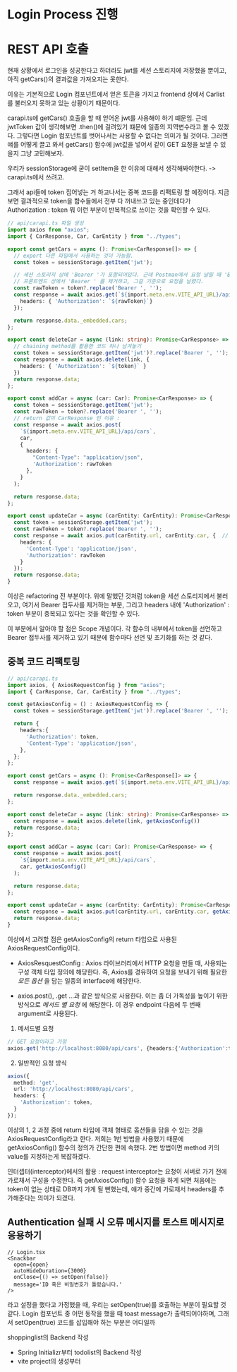 
# Login Process 진행
# REST API 호출
현재 상황에서 로그인을 성공한다고 하더라도 jwt를 세션 스토리지에 저장했을 뿐이고, 아직 getCars()의 결과값을 가져오지는 못한다.

이유는 기본적으로 Login 컴포넌트에서 얻은 토큰을 가지고 frontend 상에서 Carlist를 불러오지 못하고 있는 상황이기 때문이다.

carapi.ts에 getCars() 호출을 할 때 얻어온 jwt를 사용해야 하기 떄문임.
근데 jwtToken 값이 생각해보면 .then()에 걸려있기 떄문에 일종의 지역변수라고 볼 수 있겠다. 그렇다면 Login 컴포넌트를 벗어나서는 사용할 수 없다는 의미가 될 것이다.
그러면 얘를 어떻게 끌고 와서 getCars() 함수에 jwt값을 넣어서 같이 GET 요청을 보낼 수 있을지 그냥 고민해보자.

우리가 sessionStorage에 굳이 setItem을 한 이유에 대해서 생각해봐야한다.
-> carapi.ts에서 쓰려고. 

그래서 api들에 token 집어넣는 거 하고나서는 중복 코드를 리팩토링 할 예정이다.
지금 보면 결과적으로 token을 함수들에서 전부 다 꺼내쓰고 있는 중인데다가 Authorization : token 뭐 이런 부분이 반복적으로 쓰이는 것을 확인할 수 있다. 

```ts
// api/carapi.ts 파일 생성
import axios from "axios";
import { CarResponse, Car, CarEntity } from "../types";

export const getCars = async (): Promise<CarResponse[]> => {
  // export 다른 파일에서 사용하는 것이 가능함.
  const token = sessionStorage.getItem('jwt');

  // 세션 스토리지 상에 'Bearer '가 포함되어있다. 근데 Postman에서 요청 날릴 때 'Bearer ' 부분을 빼놓고 붙여넣기 했었던 것을 떠올려서 
  // 프론트엔드 상에서 'Bearer ' 를 제거하고, 그걸 기준으로 요청을 날렸다.
  const rawToken = token?.replace('Bearer ', '');
  const response = await axios.get(`${import.meta.env.VITE_API_URL}/api/cars`, {
    headers: { 'Authorization': `${rawToken}`}
  });

  return response.data._embedded.cars;
};

export const deleteCar = async (link: string): Promise<CarResponse> => {
  // chaining method를 활용한 코드 하나 남겨놓기
  const token = sessionStorage.getItem('jwt')?.replace('Bearer ', '');
  const response = await axios.delete(link, {
    headers: { 'Authorization': `${token}` }
  }) 
  return response.data;
};

export const addCar = async (car: Car): Promise<CarResponse> => {
  const token = sessionStorage.getItem('jwt');
  const rawToken = token?.replace('Bearer ', '');
  // return 값이 CarResponse 인 이유 :
  const response = await axios.post(
    `${import.meta.env.VITE_API_URL}/api/cars`,
    car,
    {
      headers: {
        "Content-Type": "application/json",
        'Authorization': rawToken
      },
    }
  );

  return response.data;
};

export const updateCar = async (carEntity: CarEntity): Promise<CarResponse> => {
  const token = sessionStorage.getItem('jwt');
  const rawToken = token?.replace('Bearer ', '');
  const response = await axios.put(carEntity.url, carEntity.car, {  // 간편한 코딩
    headers: {
      'Content-Type': 'application/json',
      'Authorization': rawToken
    }
  });
  return response.data;
}
```
이상은 refactoring 전 부분이다. 위에 말했던 것처럼 token을 세션 스토리지에서 불러오고, 여기서 Bearer 접두사를 제거하는 부분, 그리고 headers 내에 'Authorization' : token 부분이 중복되고 있다는 것을 확인할 수 있다.

이 부분에서 알아야 할 점은 Scope 개념이다. 각 함수의 내부에서 token을 선언하고 Bearer 접두사를 제거하고 있기 때문에 함수마다 선언 및 초기화를 하는 것 같다.

## 중복 코드 리팩토링
```ts
// api/carapi.ts 
import axios, { AxiosRequestConfig } from "axios";
import { CarResponse, Car, CarEntity } from "../types";

const getAxiosConfig = () : AxiosRequestConfig => {
  const token = sessionStorage.getItem('jwt')?.replace('Bearer ', '');

  return {
    headers:{
      'Authorization': token,
      'Content-Type': 'application/json',
    },
  };
};

export const getCars = async (): Promise<CarResponse[]> => {
  const response = await axios.get(`${import.meta.env.VITE_API_URL}/api/cars`, getAxiosConfig());

  return response.data._embedded.cars;
};

export const deleteCar = async (link: string): Promise<CarResponse> => {
  const response = await axios.delete(link, getAxiosConfig()) 
  return response.data;
};

export const addCar = async (car: Car): Promise<CarResponse> => {
  const response = await axios.post(
    `${import.meta.env.VITE_API_URL}/api/cars`,
    car, getAxiosConfig()
  );

  return response.data;
};

export const updateCar = async (carEntity: CarEntity): Promise<CarResponse> => {
  const response = await axios.put(carEntity.url, carEntity.car, getAxiosConfig());
  return response.data;
}
```
이상에서 고려할 점은 getAxiosConfig의 return 타입으로 사용된 AxiosRequestConfig이다. 

- AxiosResquestConfig : Axios 라이브러리에서 HTTP 요청을 만들 때, 사용되는 구성 객체 타입 정의에 해당한다. 즉, Axios를 경유하여 요청을 보내기 위해 필요한 _모든 옵션_ 을 담는 일종의 interface에 해당한다.

- axios.post(), .get ...과 같은 방식으로 사용한다. 이는 좀 더 가독성을 높이기 위한 방식으로 _메서드 별 요청_ 에 해당한다. 이 경우 endpoint 다음에 두 번째 argument로 사용된다.

1. 메서드별 요청
```ts
// GET 요청이라고 가정
axios.get('http://localhost:8080/api/cars', {headers:{'Authorization':token}});
```
2. 일반적인 요청 방식
```ts
axios({
  method: 'get',
  url: 'http://localhost:8080/api/cars',
  headers: {
    'Authorization': token,
  }
});
```
이상의 1, 2 과정 중에 return 타입에 객체 형태로 옵션들을 담을 수 있는 것을 AxiosRequestConfig라고 한다. 저희는 1번 방법을 사용했기 때문에 getAxiosConfig() 함수의 정의가 간단한 편에 속했다. 
2번 방법이면 method 키의 value를 지정하는게 복잡하겠다.

인터셉터(interceptor)에서의 활용 : request interceptor는 요청이 서버로 가기 전에 가로채서 구성을 수정한다. 즉  getAxiosConfig() 함수 요청을 하게 되면 처음에는 token이 없는 상태로 DB까지 가게 될 뻔했는데, 얘가 중간에 가로채서 headers를 추가해준다는 의미가 되겠다.

## Authentication 실패 시 오류 메시지를 토스트 메시지로 응용하기

```tsx
// Login.tsx
<Snackbar 
  open={open}
  autoHideDuration={3000}
  onClose={() => setOpen(false)}
  message='ID 혹은 비밀번호가 틀렸습니다.'
/>
```
라고 설정을 했다고 가정했을 때, 우리는 setOpen(true)를 호출하는 부분이 필요할 것 같다. Login 컴포넌트 중 어떤 동작을 했을 때 toast message가 출력되어야하며, 그래서 setOpen(true) 코드를 삽입해야 하는 부분은 어디일까

shoppinglist의 Backend 작성
  - Spring Initializr부터
todolist의 Backend 작성
  - vite project의 생성부터 

  